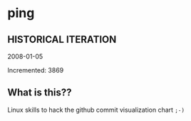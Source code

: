 # ping

## HISTORICAL ITERATION
2008-01-05

Incremented: 3869

## What is this?? 
Linux skills to hack the github commit visualization chart `;-)`

